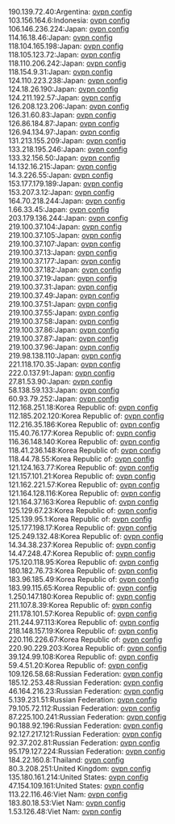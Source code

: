190.139.72.40:Argentina: [ovpn config](vpn/190_139_72_40.ovpn)  
103.156.164.6:Indonesia: [ovpn config](vpn/103_156_164_6.ovpn)  
106.146.236.224:Japan: [ovpn config](vpn/106_146_236_224.ovpn)  
114.16.18.46:Japan: [ovpn config](vpn/114_16_18_46.ovpn)  
118.104.165.198:Japan: [ovpn config](vpn/118_104_165_198.ovpn)  
118.105.123.72:Japan: [ovpn config](vpn/118_105_123_72.ovpn)  
118.110.206.242:Japan: [ovpn config](vpn/118_110_206_242.ovpn)  
118.154.9.31:Japan: [ovpn config](vpn/118_154_9_31.ovpn)  
124.110.223.238:Japan: [ovpn config](vpn/124_110_223_238.ovpn)  
124.18.26.190:Japan: [ovpn config](vpn/124_18_26_190.ovpn)  
124.211.192.57:Japan: [ovpn config](vpn/124_211_192_57.ovpn)  
126.208.123.206:Japan: [ovpn config](vpn/126_208_123_206.ovpn)  
126.31.60.83:Japan: [ovpn config](vpn/126_31_60_83.ovpn)  
126.86.184.87:Japan: [ovpn config](vpn/126_86_184_87.ovpn)  
126.94.134.97:Japan: [ovpn config](vpn/126_94_134_97.ovpn)  
131.213.155.209:Japan: [ovpn config](vpn/131_213_155_209.ovpn)  
133.218.195.246:Japan: [ovpn config](vpn/133_218_195_246.ovpn)  
133.32.156.50:Japan: [ovpn config](vpn/133_32_156_50.ovpn)  
14.132.16.215:Japan: [ovpn config](vpn/14_132_16_215.ovpn)  
14.3.226.55:Japan: [ovpn config](vpn/14_3_226_55.ovpn)  
153.177.179.189:Japan: [ovpn config](vpn/153_177_179_189.ovpn)  
153.207.3.12:Japan: [ovpn config](vpn/153_207_3_12.ovpn)  
164.70.218.244:Japan: [ovpn config](vpn/164_70_218_244.ovpn)  
1.66.33.45:Japan: [ovpn config](vpn/1_66_33_45.ovpn)  
203.179.136.244:Japan: [ovpn config](vpn/203_179_136_244.ovpn)  
219.100.37.104:Japan: [ovpn config](vpn/219_100_37_104.ovpn)  
219.100.37.105:Japan: [ovpn config](vpn/219_100_37_105.ovpn)  
219.100.37.107:Japan: [ovpn config](vpn/219_100_37_107.ovpn)  
219.100.37.13:Japan: [ovpn config](vpn/219_100_37_13.ovpn)  
219.100.37.177:Japan: [ovpn config](vpn/219_100_37_177.ovpn)  
219.100.37.182:Japan: [ovpn config](vpn/219_100_37_182.ovpn)  
219.100.37.19:Japan: [ovpn config](vpn/219_100_37_19.ovpn)  
219.100.37.31:Japan: [ovpn config](vpn/219_100_37_31.ovpn)  
219.100.37.49:Japan: [ovpn config](vpn/219_100_37_49.ovpn)  
219.100.37.51:Japan: [ovpn config](vpn/219_100_37_51.ovpn)  
219.100.37.55:Japan: [ovpn config](vpn/219_100_37_55.ovpn)  
219.100.37.58:Japan: [ovpn config](vpn/219_100_37_58.ovpn)  
219.100.37.86:Japan: [ovpn config](vpn/219_100_37_86.ovpn)  
219.100.37.87:Japan: [ovpn config](vpn/219_100_37_87.ovpn)  
219.100.37.96:Japan: [ovpn config](vpn/219_100_37_96.ovpn)  
219.98.138.110:Japan: [ovpn config](vpn/219_98_138_110.ovpn)  
221.118.170.35:Japan: [ovpn config](vpn/221_118_170_35.ovpn)  
222.0.137.91:Japan: [ovpn config](vpn/222_0_137_91.ovpn)  
27.81.53.90:Japan: [ovpn config](vpn/27_81_53_90.ovpn)  
58.138.59.133:Japan: [ovpn config](vpn/58_138_59_133.ovpn)  
60.93.79.252:Japan: [ovpn config](vpn/60_93_79_252.ovpn)  
112.168.251.18:Korea Republic of: [ovpn config](vpn/112_168_251_18.ovpn)  
112.185.202.120:Korea Republic of: [ovpn config](vpn/112_185_202_120.ovpn)  
112.216.35.186:Korea Republic of: [ovpn config](vpn/112_216_35_186.ovpn)  
115.40.76.177:Korea Republic of: [ovpn config](vpn/115_40_76_177.ovpn)  
116.36.148.140:Korea Republic of: [ovpn config](vpn/116_36_148_140.ovpn)  
118.41.236.148:Korea Republic of: [ovpn config](vpn/118_41_236_148.ovpn)  
118.44.78.55:Korea Republic of: [ovpn config](vpn/118_44_78_55.ovpn)  
121.124.163.77:Korea Republic of: [ovpn config](vpn/121_124_163_77.ovpn)  
121.157.101.21:Korea Republic of: [ovpn config](vpn/121_157_101_21.ovpn)  
121.162.221.57:Korea Republic of: [ovpn config](vpn/121_162_221_57.ovpn)  
121.164.128.116:Korea Republic of: [ovpn config](vpn/121_164_128_116.ovpn)  
121.164.37.163:Korea Republic of: [ovpn config](vpn/121_164_37_163.ovpn)  
125.129.67.23:Korea Republic of: [ovpn config](vpn/125_129_67_23.ovpn)  
125.139.95.1:Korea Republic of: [ovpn config](vpn/125_139_95_1.ovpn)  
125.177.198.17:Korea Republic of: [ovpn config](vpn/125_177_198_17.ovpn)  
125.249.132.48:Korea Republic of: [ovpn config](vpn/125_249_132_48.ovpn)  
14.34.38.237:Korea Republic of: [ovpn config](vpn/14_34_38_237.ovpn)  
14.47.248.47:Korea Republic of: [ovpn config](vpn/14_47_248_47.ovpn)  
175.120.118.95:Korea Republic of: [ovpn config](vpn/175_120_118_95.ovpn)  
180.182.76.73:Korea Republic of: [ovpn config](vpn/180_182_76_73.ovpn)  
183.96.185.49:Korea Republic of: [ovpn config](vpn/183_96_185_49.ovpn)  
183.99.115.65:Korea Republic of: [ovpn config](vpn/183_99_115_65.ovpn)  
1.250.147.180:Korea Republic of: [ovpn config](vpn/1_250_147_180.ovpn)  
211.107.8.39:Korea Republic of: [ovpn config](vpn/211_107_8_39.ovpn)  
211.178.101.57:Korea Republic of: [ovpn config](vpn/211_178_101_57.ovpn)  
211.244.97.113:Korea Republic of: [ovpn config](vpn/211_244_97_113.ovpn)  
218.148.157.19:Korea Republic of: [ovpn config](vpn/218_148_157_19.ovpn)  
220.116.226.67:Korea Republic of: [ovpn config](vpn/220_116_226_67.ovpn)  
220.90.229.203:Korea Republic of: [ovpn config](vpn/220_90_229_203.ovpn)  
39.124.99.108:Korea Republic of: [ovpn config](vpn/39_124_99_108.ovpn)  
59.4.51.20:Korea Republic of: [ovpn config](vpn/59_4_51_20.ovpn)  
109.126.58.68:Russian Federation: [ovpn config](vpn/109_126_58_68.ovpn)  
185.12.253.48:Russian Federation: [ovpn config](vpn/185_12_253_48.ovpn)  
46.164.216.23:Russian Federation: [ovpn config](vpn/46_164_216_23.ovpn)  
5.139.231.51:Russian Federation: [ovpn config](vpn/5_139_231_51.ovpn)  
79.105.72.112:Russian Federation: [ovpn config](vpn/79_105_72_112.ovpn)  
87.225.100.241:Russian Federation: [ovpn config](vpn/87_225_100_241.ovpn)  
90.188.92.196:Russian Federation: [ovpn config](vpn/90_188_92_196.ovpn)  
92.127.217.121:Russian Federation: [ovpn config](vpn/92_127_217_121.ovpn)  
92.37.202.81:Russian Federation: [ovpn config](vpn/92_37_202_81.ovpn)  
95.179.127.224:Russian Federation: [ovpn config](vpn/95_179_127_224.ovpn)  
184.22.160.8:Thailand: [ovpn config](vpn/184_22_160_8.ovpn)  
80.3.208.251:United Kingdom: [ovpn config](vpn/80_3_208_251.ovpn)  
135.180.161.214:United States: [ovpn config](vpn/135_180_161_214.ovpn)  
47.154.109.161:United States: [ovpn config](vpn/47_154_109_161.ovpn)  
113.22.116.46:Viet Nam: [ovpn config](vpn/113_22_116_46.ovpn)  
183.80.18.53:Viet Nam: [ovpn config](vpn/183_80_18_53.ovpn)  
1.53.126.48:Viet Nam: [ovpn config](vpn/1_53_126_48.ovpn)  
